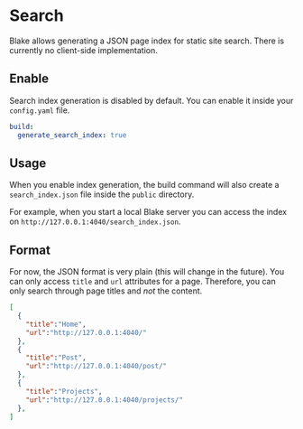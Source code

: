 # Search

Blake allows generating a JSON page index for static site search. There is currently no client-side implementation.

## Enable

Search index generation is disabled by default. You can enable it inside your `config.yaml` file.

```yaml
build:
  generate_search_index: true
```

## Usage

When you enable index generation, the build command will also create a `search_index.json` file inside the `public` directory.

For example, when you start a local Blake server you can access the index on `http://127.0.0.1:4040/search_index.json`.


## Format

For now, the JSON format is very plain (this will change in the future). You can only access `title` and `url` attributes for a page. Therefore, you can only search through page titles and *not* the content.

```json
[
  {
    "title":"Home",
    "url":"http://127.0.0.1:4040/"
  },
  {
    "title":"Post",
    "url":"http://127.0.0.1:4040/post/"
  },
  {
    "title":"Projects",
    "url":"http://127.0.0.1:4040/projects/"
  },
]
```